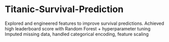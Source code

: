 # Titanic-Survival-Prediction

Explored and engineered features to improve survival predictions.
Achieved high leaderboard score with Random Forest + hyperparameter tuning
Imputed missing data, handled categorical encoding, feature scaling

